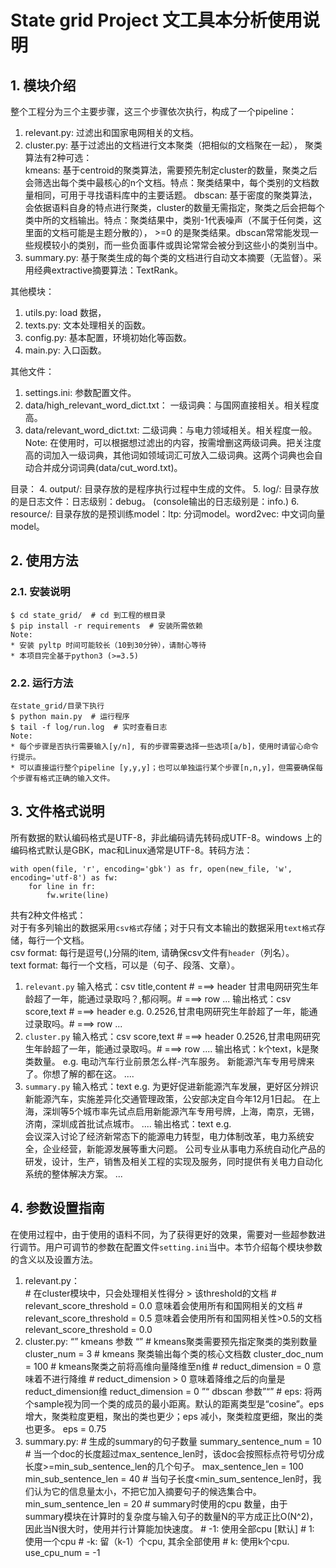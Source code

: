 # State grid Project 文工具本分析使用说明

## 1. 模块介绍
整个工程分为三个主要步骤，这三个步骤依次执行，构成了一个pipeline：
1. relevant.py: 过滤出和国家电网相关的文档。
2. cluster.py: 基于过滤出的文档进行文本聚类（把相似的文档聚在一起）， 聚类算法有2种可选：  
        kmeans: 基于centroid的聚类算法，需要预先制定cluster的数量，聚类之后会筛选出每个类中最核心的n个文档。特点：聚类结果中，每个类别的文档数量相同，可用于寻找语料库中的主要话题。
        dbscan: 基于密度的聚类算法，会依据语料自身的特点进行聚类，cluster的数量无需指定，聚类之后会把每个类中所的文档输出。特点：聚类结果中，类别-1代表噪声（不属于任何类，这里面的文档可能是主题分散的）， >=0 的是聚类结果。dbscan常常能发现一些规模较小的类别，而一些负面事件或舆论常常会被分到这些小的类别当中。
3. summary.py: 基于聚类生成的每个类的文档进行自动文本摘要（无监督）。采用经典extractive摘要算法：TextRank。

其他模块：
1. utils.py: load 数据，
2. texts.py: 文本处理相关的函数。
4. config.py: 基本配置，环境初始化等函数。
5. main.py: 入口函数。

其他文件：
1. settings.ini: 参数配置文件。
2. data/high_relevant_word_dict.txt： 一级词典：与国网直接相关。相关程度高。
3. data/relevant_word_dict.txt: 二级词典：与电力领域相关。相关程度一般。  
Note: 在使用时，可以根据想过滤出的内容，按需增删这两级词典。把关注度高的词加入一级词典，其他词如领域词汇可放入二级词典。这两个词典也会自动合并成分词词典(data/cut_word.txt)。

目录：
4. output/: 目录存放的是程序执行过程中生成的文件。
5. log/: 目录存放的是日志文件：日志级别：debug。 (console输出的日志级别是：info.)
6. resource/: 目录存放的是预训练model：ltp: 分词model。word2vec: 中文词向量model。

## 2. 使用方法
### 2.1. 安装说明
```shell
$ cd state_grid/  # cd 到工程的根目录
$ pip install -r requirements  # 安装所需依赖
Note:
* 安装 pyltp 时间可能较长（10到30分钟），请耐心等待
* 本项目完全基于python3 (>=3.5)
```
### 2.2. 运行方法
```shell
在state_grid/目录下执行
$ python main.py  # 运行程序
$ tail -f log/run.log  # 实时查看日志
Note:
* 每个步骤是否执行需要输入[y/n], 有的步骤需要选择一些选项[a/b]，使用时请留心命令行提示。
* 可以直接运行整个pipeline [y,y,y]；也可以单独运行某个步骤[n,n,y]，但需要确保每个步骤有格式正确的输入文件。
```
## 3. 文件格式说明
所有数据的默认编码格式是UTF-8，非此编码请先转码成UTF-8。windows 上的编码格式默认是GBK，mac和Linux通常是UTF-8。转码方法：
```python3
with open(file, 'r', encoding='gbk') as fr, open(new_file, 'w', encoding='utf-8') as fw:
    for line in fr:
        fw.write(line)
```
共有2种文件格式：   
对于有多列输出的数据采用`csv格式`存储；对于只有文本输出的数据采用`text格式`存储，每行一个文档。  
csv format: 每行是逗号(,)分隔的item, 请确保csv文件有`header`（列名）。  
text format: 每行一个文档，可以是（句子、段落、文章）。
1. `relevant.py`
        输入格式：csv
        title,content    # ===> header
        甘肃电网研究生年龄超了一年，能通过录取吗？,郁闷啊。#  ===> row
        ...
        输出格式：csv
        score,text    # ===> header
        e.g.
        0.2526,甘肃电网研究生年龄超了一年，能通过录取吗。# ===>  row
        ...
2.  `cluster.py`
        输入格式：csv
        score,text    # ===> header
        0.2526,甘肃电网研究生年龄超了一年，能通过录取吗。# ===> row
        ....
        输出格式：k个text，k是聚类数量。
        e.g.
        电动汽车行业前景怎么样-汽车服务。
        新能源汽车专用号牌来了。你想了解的都在这。
        ....
3. `summary.py`
        输入格式：text
        e.g.
        为更好促进新能源汽车发展，更好区分辨识新能源汽车，实施差异化交通管理政策，公安部决定自今年12月1日起。
        在上海，深圳等5个城市率先试点启用新能源汽车专用号牌，上海，南京，无锡，济南，深圳成首批试点城市。
        ....
        输出格式：text
        e.g.       
        会议深入讨论了经济新常态下的能源电力转型，电力体制改革，电力系统安全，企业经营，新能源发展等重大问题。
        公司专业从事电力系统自动化产品的研发，设计，生产，销售及相关工程的实现及服务，同时提供有关电力自动化系统的整体解决方案。
        ...


 ## 4. 参数设置指南
 在使用过程中，由于使用的语料不同，为了获得更好的效果，需要对一些超参数进行调节。用户可调节的参数在配置文件`setting.ini`当中。本节介绍每个模块参数的含义以及设置方法。
 1. relevant.py：   
        # 在cluster模块中，只会处理相关性得分 > 该threshold的文档
        # relevant_score_threshold = 0.0 意味着会使用所有和国网相关的文档
        # relevant_score_threshold = 0.5 意味着会使用所有和国网相关性>0.5的文档
        relevant_score_threshold = 0.0
 2. cluster.py:
        “” kmeans  参数 “”
        # kmeans聚类需要预先指定聚类的类别数量
        cluster_num = 3
        # kmeans 聚类输出每个类的核心文档数
        cluster_doc_num = 100
        # kmeans聚类之前将高维向量降维至n维
        # reduct_dimension = 0 意味着不进行降维
        # reduct_dimension > 0 意味着降维之后的向量是reduct_dimension维
        reduct_dimension = 0
        ”“ dbscan 参数”“”
        # eps: 将两个sample视为同一个类的成员的最小距离。默认的距离类型是“cosine”。eps 增大，聚类粒度更粗，聚出的类也更少；eps 减小，聚类粒度更细，聚出的类也更多。
        eps = 0.75
 3. summary.py:
        # 生成的summary的句子数量
        summary_sentence_num = 10
        # 当一个doc的长度超过max_sentence_len时，该doc会按照标点符号切分成长度>=min_sub_sentence_len的几个句子。
        max_sentence_len = 100
        min_sub_sentence_len = 40
        # 当句子长度<min_sum_sentence_len时，我们认为它的信息量太小，不把它加入摘要句子的候选集合中。
        min_sum_sentence_len = 20
        # summary时使用的cpu 数量，由于summary模块在计算时的复杂度与输入句子的数量N的平方成正比O(N^2)，因此当N很大时，使用并行计算能加快速度。
        # -1: 使用全部cpu [默认]
        # 1: 使用一个cpu
        # -k: 留（k-1）个cpu, 其余全部使用
        # k: 使用k个cpu.
        use_cpu_num = -1
